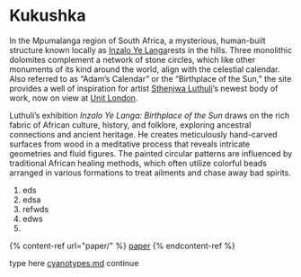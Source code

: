 # Kukushka

In the Mpumalanga region of South Africa, a mysterious, human-built structure known locally as [Inzalo Ye Langa](https://www.atlasobscura.com/places/adams-calendar)rests in the hills. Three monolithic dolomites complement a network of stone circles, which like other monuments of its kind around the world, align with the celestial calendar. Also referred to as “Adam’s Calendar” or the “Birthplace of the Sun,” the site provides a well of inspiration for artist [Sthenjwa Luthuli](https://www.instagram.com/sthenjwa\_luthuli/?hl=en)’s newest body of work, now on view at [Unit London](https://unitlondon.com/).

Luthuli’s exhibition _Inzalo Ye Langa: Birthplace of the Sun_ draws on the rich fabric of African culture, history, and folklore, exploring ancestral connections and ancient heritage. He creates meticulously hand-carved surfaces from wood in a meditative process that reveals intricate geometries and fluid figures. The painted circular patterns are influenced by traditional African healing methods, which often utilize colorful beads arranged in various formations to treat ailments and chase away bad spirits.

1. eds
2. edsa
3. refwds
4. edws
5.

{% content-ref url="paper/" %}
[paper](paper/)
{% endcontent-ref %}

type here [cyanotypes.md](paper/sculpture/cyanotypes.md "mention") continue
